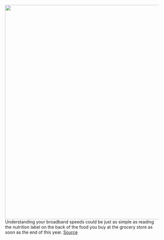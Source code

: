 <img src='https://cdn.vox-cdn.com/thumbor/T6nTSwLG2z2-sNrDpw-P6UK_LUM=/0x0:3000x2000/1200x800/filters:focal(1260x760:1740x1240)/cdn.vox-cdn.com/uploads/chorus_image/image/70439767/acastro_170711_1777_0005.0.jpg' width='700px' /><br/>
Understanding your broadband speeds could be just as simple as reading the nutrition label on the back of the food you buy at the grocery store as soon as the end of this year.
<a href='https://www.theverge.com/2022/1/27/22904705/broadband-nutrition-labels-internet-service-rosenworcel-biden-competition'> Source <a/>